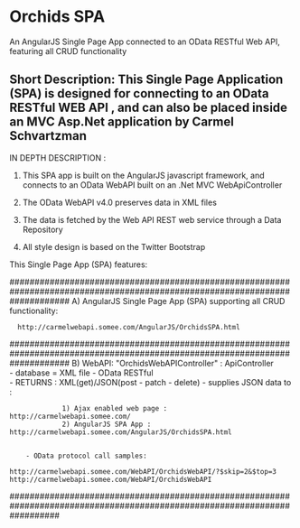 # Orchids SPA
An AngularJS Single Page App connected to an OData RESTful Web API, featuring all CRUD functionality

Short Description:
This Single Page Application (SPA) is designed for connecting to an OData RESTful WEB API , and can also be placed inside an MVC Asp.Net application
by Carmel Schvartzman
---------------------------------------------------------------------- 


IN DEPTH DESCRIPTION :


1) This SPA app is built on the AngularJS javascript framework, and connects to an OData WebAPI 
built on an .Net MVC WebApiController

2) The OData WebAPI v4.0 preserves data in XML files

3) The data is fetched by the Web API REST web service through a Data Repository

4) All style design is based on the Twitter Bootstrap



This Single Page App (SPA) features:

############################################################################################################################
A) AngularJS Single Page App (SPA)  supporting all CRUD functionality:

  	  http://carmelwebapi.somee.com/AngularJS/OrchidsSPA.html



############################################################################################################################
B) WebAPI:  "OrchidsWebAPIController" : ApiController    
        - database = XML file - OData RESTful  
		- RETURNS : XML(get)/JSON(post - patch - delete)
        - supplies JSON data to :
		     

	             1) Ajax enabled web page :  http://carmelwebapi.somee.com/
	             2) AngularJS SPA App :      http://carmelwebapi.somee.com/AngularJS/OrchidsSPA.html     
	             

		- OData protocol call samples:

    http://carmelwebapi.somee.com/WebAPI/OrchidsWebAPI/?$skip=2&$top=3
    http://carmelwebapi.somee.com/WebAPI/OrchidsWebAPI




##########################################################################################################################
